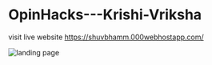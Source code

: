 # OpinHacks---Krishi-Vriksha
visit live website https://shuvbhamm.000webhostapp.com/

![landing page](https://github.com/shuvbhamm/OpinHacks---Krishi-Vriksha/assets/108618796/2ecc226d-9514-421e-8c5a-61e31fbafca2)
